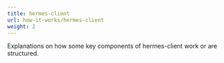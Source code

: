 ```yaml
---
title: hermes-client
url: how-it-works/hermes-client
weight: 2
---
```


Explanations on how some key components of hermes-client work or are structured.
